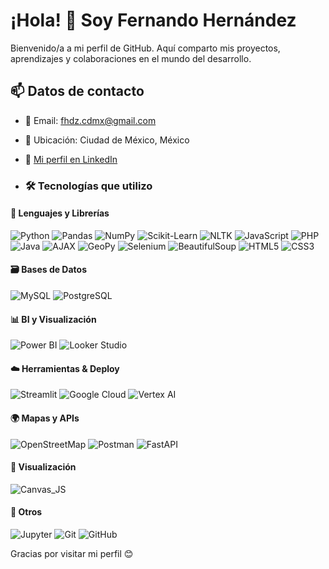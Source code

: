 # ¡Hola! 👋 Soy Fernando Hernández

Bienvenido/a a mi perfil de GitHub. Aquí comparto mis proyectos, aprendizajes y colaboraciones en el mundo del desarrollo.

## 📫 Datos de contacto

- 📧 Email: fhdz.cdmx@gmail.com  
- 📍 Ubicación: Ciudad de México, México  
- 💼 [Mi perfil en LinkedIn](www.linkedin.com/in/fernando-hernandez-0966682b2)

- ### 🛠️ Tecnologías que utilizo

#### 🔣 Lenguajes y Librerías
![Python](https://img.shields.io/badge/Python-3776AB?style=flat&logo=python&logoColor=white)
![Pandas](https://img.shields.io/badge/Pandas-150458?style=flat&logo=pandas&logoColor=white)
![NumPy](https://img.shields.io/badge/NumPy-013243?style=flat&logo=numpy&logoColor=white)
![Scikit-Learn](https://img.shields.io/badge/Scikit--Learn-F7931E?style=flat&logo=scikit-learn&logoColor=white)
![NLTK](https://img.shields.io/badge/NLTK-000000?style=flat&logo=nltk&logoColor=white)
![JavaScript](https://img.shields.io/badge/JavaScript-F7DF1E?style=flat&logo=javascript&logoColor=black)
![PHP](https://img.shields.io/badge/PHP-777BB4?style=flat&logo=php&logoColor=white)
![Java](https://img.shields.io/badge/Java-007396?style=flat&logo=java&logoColor=white)
![AJAX](https://img.shields.io/badge/AJAX-000000?style=flat&logo=ajax&logoColor=white)
![GeoPy](https://img.shields.io/badge/GeoPy-000000?style=flat&logo=python&logoColor=white)
![Selenium](https://img.shields.io/badge/Selenium-43B02A?style=flat&logo=selenium&logoColor=white)
![BeautifulSoup](https://img.shields.io/badge/Beautiful_Soup-000000?style=flat&logo=python&logoColor=white)
![HTML5](https://img.shields.io/badge/HTML5-E34F26?style=flat&logo=html5&logoColor=white)
![CSS3](https://img.shields.io/badge/CSS3-1572B6?style=flat&logo=css3&logoColor=white)


#### 🗃️ Bases de Datos
![MySQL](https://img.shields.io/badge/MySQL-4479A1?style=flat&logo=mysql&logoColor=white)
![PostgreSQL](https://img.shields.io/badge/PostgreSQL-4169E1?style=flat&logo=postgresql&logoColor=white)

#### 📊 BI y Visualización
![Power BI](https://img.shields.io/badge/Power_BI-F2C811?style=flat&logo=powerbi&logoColor=black)
![Looker Studio](https://img.shields.io/badge/Looker_Studio-4285F4?style=flat&logo=googleanalytics&logoColor=white)

#### ☁️ Herramientas & Deploy
![Streamlit](https://img.shields.io/badge/Streamlit-FF4B4B?style=flat&logo=streamlit&logoColor=white)
![Google Cloud](https://img.shields.io/badge/Google_Cloud-4285F4?style=flat&logo=googlecloud&logoColor=white)
![Vertex AI](https://img.shields.io/badge/Vertex_AI-34A853?style=flat&logo=googlecloud&logoColor=white)

#### 🌍 Mapas y APIs
![OpenStreetMap](https://img.shields.io/badge/OpenStreetMap-7EBC6F?style=flat&logo=openstreetmap&logoColor=white)
![Postman](https://img.shields.io/badge/Postman-FF6C37?style=flat&logo=postman&logoColor=white)
![FastAPI](https://img.shields.io/badge/FastAPI-009688?style=flat&logo=fastapi&logoColor=white)

#### 🎨 Visualización
![Canvas_JS](https://img.shields.io/badge/Canvas_JS-FF6C37?style=flat&logo=javascript&logoColor=white)

#### 🧪 Otros
![Jupyter](https://img.shields.io/badge/Jupyter-F37626?style=flat&logo=jupyter&logoColor=white)
![Git](https://img.shields.io/badge/Git-F05032?style=flat&logo=git&logoColor=white)
![GitHub](https://img.shields.io/badge/GitHub-181717?style=flat&logo=github&logoColor=white)


Gracias por visitar mi perfil 😊
